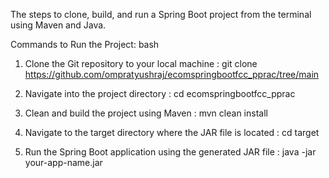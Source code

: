 The steps to clone, build, and run a Spring Boot project from the terminal using Maven and Java.

Commands to Run the Project:
bash

1. Clone the Git repository to your local machine : 
git clone https://github.com/ompratyushraj/ecomspringbootfcc_pprac/tree/main

2. Navigate into the project directory :
cd ecomspringbootfcc_pprac

4. Clean and build the project using Maven : 
mvn clean install

5. Navigate to the target directory where the JAR file is located : 
cd target

6. Run the Spring Boot application using the generated JAR file :  java -jar your-app-name.jar
